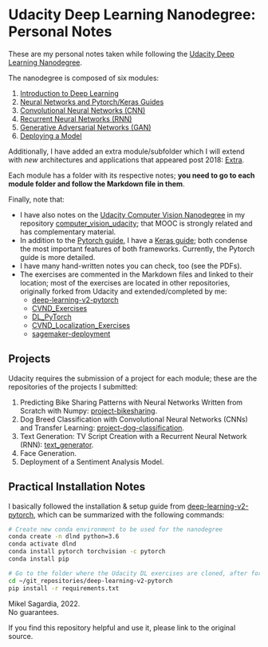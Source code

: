 # Udacity Deep Learning Nanodegree: Personal Notes

These are my personal notes taken while following the [Udacity Deep Learning Nanodegree](https://www.udacity.com/course/deep-learning-nanodegree--nd101).

The nanodegree is composed of six modules:

1. [Introduction to Deep Learning](01_Intro_Deep_Learning)
2. [Neural Networks and Pytorch/Keras Guides](02_Neural_Networks)
3. [Convolutional Neural Networks (CNN)](03_CNN)
4. [Recurrent Neural Networks (RNN)](04_RNN)
5. [Generative Adversarial Networks (GAN)](05_GAN)
6. [Deploying a Model](06_Deployment)

Additionally, I have added an extra module/subfolder which I will extend with *new* architectures and applications that appeared post 2018: [Extra](07_Extra).

Each module has a folder with its respective notes; **you need to go to each module folder and follow the Markdown file in them**.

Finally, note that:

- I have also notes on the [Udacity Computer Vision Nanodegree](https://www.udacity.com/course/computer-vision-nanodegree--nd891) in my repository [computer_vision_udacity](https://github.com/mxagar/computer_vision_udacity); that MOOC is strongly related and has complementary material.
- In addition to the [Pytorch guide](02_Pytorch_Guide), I have a [Keras guide](02_Keras_Guide); both condense the most important features of both frameworks. Currently, the Pytorch guide is more detailed.
- I have many hand-written notes you can check, too (see the PDFs).
- The exercises are commented in the Markdown files and linked to their location; most of the exercises are located in other repositories, originally forked from Udacity and extended/completed by me:
	- [deep-learning-v2-pytorch](https://github.com/mxagar/deep-learning-v2-pytorch)
	- [CVND_Exercises](https://github.com/mxagar/CVND_Exercises)
	- [DL_PyTorch](https://github.com/mxagar/DL_PyTorch)
	- [CVND_Localization_Exercises](https://github.com/mxagar/CVND_Localization_Exercises)
	- [sagemaker-deployment](https://github.com/mxagar/sagemaker-deployment)

## Projects

Udacity requires the submission of a project for each module; these are the repositories of the projects I submitted:

1. Predicting Bike Sharing Patterns with Neural Networks Written from Scratch with Numpy: [project-bikesharing](https://github.com/mxagar/deep-learning-v2-pytorch/tree/master/project-bikesharing).
2. Dog Breed Classification with Convolutional Neural Networks (CNNs) and Transfer Learning: [project-dog-classification](https://github.com/mxagar/deep-learning-v2-pytorch/tree/master/project-dog-classification).
3. Text Generation: TV Script Creation with a Recurrent Neural Network (RNN): [text_generator](https://github.com/mxagar/text_generator).
4. Face Generation.
5. Deployment of a Sentiment Analysis Model.

## Practical Installation Notes

I basically followed the installation & setup guide from [deep-learning-v2-pytorch](https://github.com/mxagar/deep-learning-v2-pytorch), which can be summarized with the following commands:

```bash
# Create new conda environment to be used for the nanodegree
conda create -n dlnd python=3.6
conda activate dlnd
conda install pytorch torchvision -c pytorch
conda install pip

# Go to the folder where the Udacity DL exercises are cloned, after forking the original repo
cd ~/git_repositories/deep-learning-v2-pytorch
pip install -r requirements.txt
```

Mikel Sagardia, 2022.  
No guarantees.

If you find this repository helpful and use it, please link to the original source.
